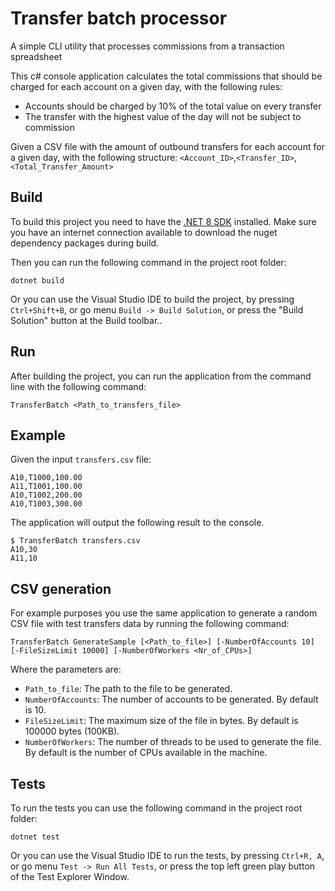 # Transfer batch processor

A simple CLI utility that processes commissions from a transaction spreadsheet

This c# console application calculates the total commissions that should be charged for each
account on a given day, with the following rules:
* Accounts should be charged by 10% of the total value on every transfer
* The transfer with the highest value of the day will not be subject to commission

Given a CSV file with the amount of outbound transfers for each account for a given day, with the
following structure: `<Account_ID>`,`<Transfer_ID>`,`<Total_Transfer_Amount>`


## Build
To build this project you need to have the [.NET 8 SDK](https://dotnet.microsoft.com/download)
installed. Make sure you have an internet connection available to download the nuget dependency
packages during build.

Then you can run the following command in the project root folder:

`dotnet build`

Or you can use the Visual Studio IDE to build the project, by pressing `Ctrl+Shift+B`, or go menu
`Build -> Build Solution`, or press the "Build Solution" button at the Build toolbar..

## Run
After building the project, you can run the application from the command line with the following
command:
```
TransferBatch <Path_to_transfers_file>
```

## Example
Given the input `transfers.csv` file:
```
A10,T1000,100.00
A11,T1001,100.00
A10,T1002,200.00
A10,T1003,300.00
```

The application will output the following result to the console.
```
$ TransferBatch transfers.csv
A10,30
A11,10
```

## CSV generation
For example purposes you use the same application to generate a random CSV file with test transfers
data by running the following command:

```Shell
TransferBatch GenerateSample [<Path_to_file>] [-NumberOfAccounts 10] [-FileSizeLimit 10000] [-NumberOfWorkers <Nr_of_CPUs>]
```

Where the parameters are:
* `Path_to_file`:     The path to the file to be generated.
* `NumberOfAccounts`: The number of accounts to be generated. By default is 10.
* `FileSizeLimit`:    The maximum size of the file in bytes. By default is 100000 bytes (100KB).
* `NumberOfWorkers`:  The number of threads to be used to generate the file. By default is the
                      number of CPUs available in the machine.

## Tests
To run the tests you can use the following command in the project root folder:

`dotnet test`

Or you can use the Visual Studio IDE to run the tests, by pressing `Ctrl+R, A`, or go menu
`Test -> Run All Tests`, or press the top left green play button of the Test Explorer Window.